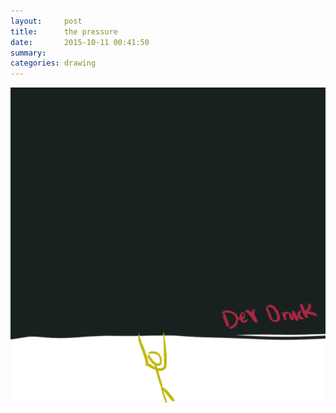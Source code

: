 ```yaml
---
layout:     post
title:      the pressure
date:       2015-10-11 00:41:50
summary:    
categories: drawing
---
```

![the pressure](/images/blog/the-pressure.png "I am lack of money.")

